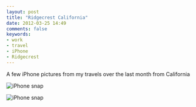 ```yaml
---
layout: post
title: "Ridgecrest California"
date: 2012-03-25 14:49
comments: false
keywords:
- work
- travel
- iPhone
- Ridgecrest
---
```

A few iPhone pictures from my travels over the last month from California


![iPhone snap](http://media.eick.us/media/photographs/2012/2012-03-25/Ridgecrest-2.jpg)






![iPhone snap](http://media.eick.us/media/photographs/2012/2012-03-25/Ridgecrest-1.jpg)

